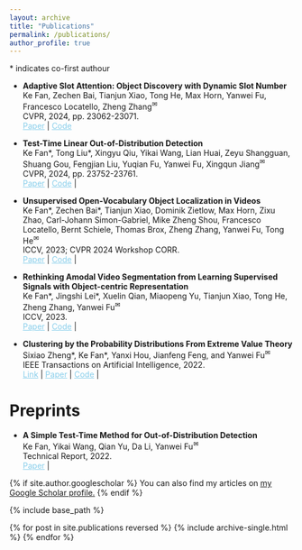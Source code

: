 ```yaml
---
layout: archive
title: "Publications"
permalink: /publications/
author_profile: true
---
```

<style>
        a.blue-text {
        color: #87CEEB;
    }
</style>

<a>*</a> indicates co-first authour

<ul>

<li>
<p><b>Adaptive Slot Attention: Object Discovery with Dynamic Slot Number</b>
<br />Ke Fan, Zechen Bai, Tianjun Xiao, Tong He, Max Horn, Yanwei Fu, Francesco Locatello, Zheng Zhang<sup><a title='Corresponding author'>✉</a></sup>
<br /> CVPR, 2024, pp. 23062-23071. <br /> 
<a href="https://arxiv.org/pdf/2309.09858.pdf" class="blue-text">Paper</a> |
<a href="https://kfan21.github.io/AdaSlot/" class="blue-text">Code</a>

</p>
</li>


<li>
<p><b>Test-Time Linear Out-of-Distribution Detection</b>
<br />Ke Fan<a>*</a>, Tong Liu<a>*</a>, Xingyu Qiu, Yikai Wang, Lian Huai, Zeyu Shangguan, Shuang Gou, Fengjian Liu, Yuqian Fu, Yanwei Fu, Xingqun Jiang<sup><a title='Corresponding author'>✉</a></sup>
<br /> CVPR, 2024, pp. 23752-23761. <br /> 
<a href="https://arxiv.org/pdf/2309.09858.pdf" class="blue-text">Paper</a> |
<a href="https://github.com/kfan21/RTL" class="blue-text">Code</a> |

</p>
</li>


<li>
<p><b>Unsupervised Open-Vocabulary Object Localization in Videos</b>
<br />Ke Fan<a>*</a>, Zechen Bai<a>*</a>, Tianjun Xiao, Dominik Zietlow, Max Horn, Zixu Zhao, Carl-Johann Simon-Gabriel, Mike Zheng Shou, Francesco Locatello, Bernt Schiele, Thomas Brox, Zheng Zhang, Yanwei Fu, Tong He<sup><a title='Corresponding author'>✉</a></sup>
<br /> ICCV, 2023; CVPR 2024 Workshop CORR. <br /> 
<a href="https://arxiv.org/pdf/2309.09858.pdf" class="blue-text">Paper</a> |
<a href="https://github.com/amazon-science/object-centric-vol" class="blue-text">Code</a> |
</p>
</li>

<li>
<p><b>Rethinking Amodal Video Segmentation from Learning Supervised Signals with Object-centric Representation</b>
<br />Ke Fan<a>*</a>, Jingshi Lei<a>*</a>, Xuelin Qian, Miaopeng Yu, Tianjun Xiao, Tong He, Zheng Zhang, Yanwei Fu<sup><a title='Corresponding author'>✉</a></sup>
<br /> ICCV, 2023. <br /> 
<a href="https://arxiv.org/pdf/2309.13248.pdf" class="blue-text">Paper</a> |
<a href="https://github.com/amazon-science/efficient-object-centric-representation-amodal-segmentation" class="blue-text">Code</a> |

</p>
</li>

<li>
<p><b>Clustering by the Probability Distributions From Extreme Value Theory</b>
<br />Sixiao Zheng<a>*</a>, Ke Fan<a>*</a>, Yanxi Hou, Jianfeng Feng, and Yanwei Fu<sup><a title='Corresponding author'>✉</a></sup>
<br /> IEEE Transactions on Artificial Intelligence, 2022. <br /> 
<a href="https://ieeexplore.ieee.org/document/9720078" class="blue-text">Link</a> |
<a href="https://arxiv.org/pdf/2202.09784.pdf" class="blue-text">Paper</a> |
<a href="https://github.com/sixiaozheng/EVT-K-means" class="blue-text">Code</a> |

</p>
</li>
</ul>

# Preprints

<ul>
<li>
<p><b>A Simple Test-Time Method for Out-of-Distribution Detection
</b>
<br />Ke Fan, Yikai Wang, Qian Yu, Da Li, Yanwei Fu<sup><a title='Corresponding author'>✉</a></sup>
<br /> Technical Report, 2022. <br /> 
<a href="https://arxiv.org/abs/2207.08210" class="blue-text">Paper</a> |
</p>
</li>

</ul>

{% if site.author.googlescholar %}
  You can also find my articles on <u><a href="{{https://scholar.google.com/citations?user=426Vf3kAAAAJ}}">my Google Scholar profile</a>.</u>
{% endif %}

{% include base_path %}

{% for post in site.publications reversed %}
  {% include archive-single.html %}
{% endfor %}